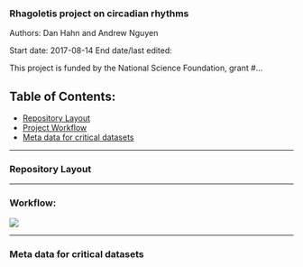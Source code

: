 ### Rhagoletis project on circadian rhythms     

Authors: Dan Hahn and Andrew Nguyen

Start date: 2017-08-14
End date/last edited:    

This project is funded by the National Science Foundation, grant #...   

## Table of Contents:   

* [Repository Layout](#id-section1)
* [Project Workflow](#id-section2)
* [Meta data for critical datasets](#id-section3)

------

<div id='id-section1'/>   

### Repository Layout


------

<div id='id-section2'/>   

### Workflow: 

![](https://user-images.githubusercontent.com/4654474/31616112-cd198846-b259-11e7-876b-98a62e379c45.png)


------

<div id='id-section1'/>     

### Meta data for critical datasets   


